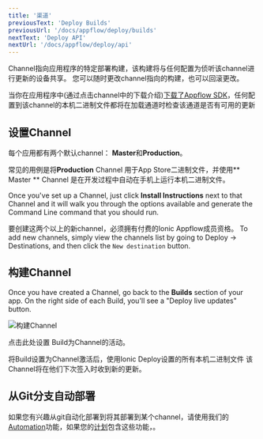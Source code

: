 ```yaml
---
title: '渠道'
previousText: 'Deploy Builds'
previousUrl: '/docs/appflow/deploy/builds'
nextText: 'Deploy API'
nextUrl: '/docs/appflow/deploy/api'
---
```


Channel指向应用程序的特定部署构建，该构建将与任何配置为侦听该channel进行更新的设备共享。 您可以随时更改channel指向的构建，也可以回滚更改。

当你在应用程序中(通过点击channel中的下载介绍)[下载了Appflow SDK](/docs/appflow/quickstart/installation)，任何配置到该channel的本机二进制文件都将在加载通道时检查该通道是否有可用的更新

## 设置Channel

每个应用都有两个默认channel： **Master**和**Production**。

常见的用例是将**Production** Channel 用于App Store二进制文件，并使用** Master ** Channel 是在开发过程中自动在手机上运行本机二进制文件。

Once you've set up a Channel, just click **Install Instructions** next to that Channel and it will walk you through the options available and generate the Command Line command that you should run.

要创建这两个以上的新channel，必须拥有付费的Ionic Appflow成员资格。 To add new channels, simply view the channels list by going to Deploy -> Destinations, and then click the `New destination` button.

## 构建Channel

Once you have created a Channel, go back to the **Builds** section of your app. On the right side of each Build, you'll see a "Deploy live updates" button.

![构建Channel](/docs/assets/img/appflow/assign-to-channel.png)

点击此处设置 Build为Channel的活动。

将Build设置为Channel激活后，使用Ionic Deploy设置的所有本机二进制文件 该Channel将在他们下次签入时收到新的更新。

## 从Git分支自动部署

如果您有兴趣从git自动化部署到将其部署到某个channel，请使用我们的[Automation](/docs/appflow/automation/intro)功能，如果您的[计划](/pricing)包含这些功能，。
